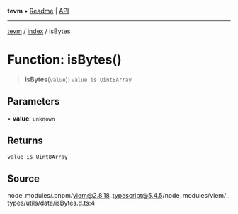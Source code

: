 **tevm** • [Readme](../../README.md) \| [API](../../modules.md)

***

[tevm](../../README.md) / [index](../README.md) / isBytes

# Function: isBytes()

> **isBytes**(`value`): `value is Uint8Array`

## Parameters

• **value**: `unknown`

## Returns

`value is Uint8Array`

## Source

node\_modules/.pnpm/viem@2.8.18\_typescript@5.4.5/node\_modules/viem/\_types/utils/data/isBytes.d.ts:4
